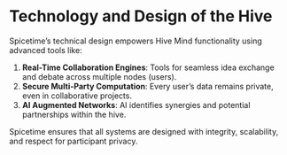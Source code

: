 # Technology and Design of the Hive

Spicetime’s technical design empowers Hive Mind functionality using advanced tools like:

1. **Real-Time Collaboration Engines**: Tools for seamless idea exchange and debate across multiple nodes (users).
2. **Secure Multi-Party Computation**: Every user’s data remains private, even in collaborative projects.
3. **AI Augmented Networks**: AI identifies synergies and potential partnerships within the hive.

Spicetime ensures that all systems are designed with integrity, scalability, and respect for participant privacy.